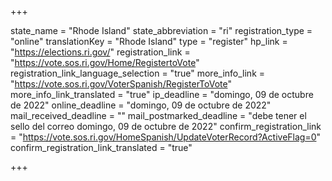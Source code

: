 +++

state_name = "Rhode Island"
state_abbreviation = "ri"
registration_type = "online"
translationKey = "Rhode Island"
type = "register"
hp_link = "https://elections.ri.gov/"
registration_link = "https://vote.sos.ri.gov/Home/RegistertoVote"
registration_link_language_selection = "true"
more_info_link = "https://vote.sos.ri.gov/VoterSpanish/RegisterToVote"
more_info_link_translated = "true"
ip_deadline = "domingo, 09 de octubre de 2022"
online_deadline = "domingo, 09 de octubre de 2022"
mail_received_deadline = ""
mail_postmarked_deadline = "debe tener el sello del correo domingo, 09 de octubre de 2022"
confirm_registration_link = "https://vote.sos.ri.gov/HomeSpanish/UpdateVoterRecord?ActiveFlag=0"
confirm_registration_link_translated = "true"

+++